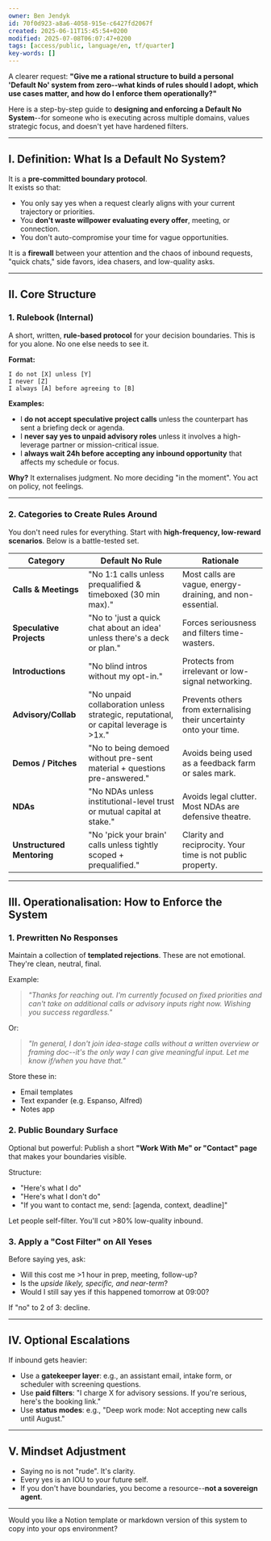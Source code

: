 ```yaml
---
owner: Ben Jendyk
id: 70f0d923-a8a6-4058-915e-c6427fd2067f
created: 2025-06-11T15:45:54+0200
modified: 2025-07-08T06:07:47+0200
tags: [access/public, language/en, tf/quarter]
key-words: []
---
```


A clearer request: **"Give me a rational structure to build a personal 'Default No' system from zero--what kinds of rules should I adopt, which use cases matter, and how do I enforce them operationally?"**

Here is a step-by-step guide to **designing and enforcing a Default No System**--for someone who is executing across multiple domains, values strategic focus, and doesn't yet have hardened filters.

* * *

## **I. Definition: What Is a Default No System?**

It is a **pre-committed boundary protocol**.  
It exists so that:

- You only say yes when a request clearly aligns with your current trajectory or priorities.
- You **don't waste willpower evaluating every offer**, meeting, or connection.
- You don't auto-compromise your time for vague opportunities.

It is a **firewall** between your attention and the chaos of inbound requests, "quick chats," side favors, idea chasers, and low-quality asks.
* * *

## **II. Core Structure**

### 1. **Rulebook (Internal)**

A short, written, **rule-based protocol** for your decision boundaries. This is for you alone. No one else needs to see it.

**Format:**
    
    
    I do not [X] unless [Y]
    I never [Z]
    I always [A] before agreeing to [B]
    

**Examples:**

- I **do not accept speculative project calls** unless the counterpart has sent a briefing deck or agenda.
- I **never say yes to unpaid advisory roles** unless it involves a high-leverage partner or mission-critical issue.
- I **always wait 24h before accepting any inbound opportunity** that affects my schedule or focus.

**Why?** It externalises judgment. No more deciding "in the moment". You act on policy, not feelings.
* * *

### 2. **Categories to Create Rules Around**

You don't need rules for everything. Start with **high-frequency, low-reward scenarios**. Below is a battle-tested set.

| Category | Default No Rule | Rationale | 
| ---- | ---- | ----  |
| **Calls & Meetings** | "No 1:1 calls unless prequalified & timeboxed (30 min max)." | Most calls are vague, energy-draining, and non-essential. | 
| **Speculative Projects** | "No to 'just a quick chat about an idea' unless there's a deck or plan." | Forces seriousness and filters time-wasters. | 
| **Introductions** | "No blind intros without my opt-in." | Protects from irrelevant or low-signal networking. | 
| **Advisory/Collab** | "No unpaid collaboration unless strategic, reputational, or capital leverage is >1x." | Prevents others from externalising their uncertainty onto your time. | 
| **Demos / Pitches** | "No to being demoed without pre-sent material + questions pre-answered." | Avoids being used as a feedback farm or sales mark. | 
| **NDAs** | "No NDAs unless institutional-level trust or mutual capital at stake." | Avoids legal clutter. Most NDAs are defensive theatre. | 
| **Unstructured Mentoring** | "No 'pick your brain' calls unless tightly scoped + prequalified." | Clarity and reciprocity. Your time is not public property. | 
* * *

## **III. Operationalisation: How to Enforce the System**

### 1. **Prewritten No Responses**

Maintain a collection of **templated rejections**. These are not emotional. They're clean, neutral, final.

Example:

> _"Thanks for reaching out. I'm currently focused on fixed priorities and can't take on additional calls or advisory inputs right now. Wishing you success regardless."_

Or:

> _"In general, I don't join idea-stage calls without a written overview or framing doc--it's the only way I can give meaningful input. Let me know if/when you have that."_

Store these in:

- Email templates
- Text expander (e.g. Espanso, Alfred)
- Notes app

### 2. **Public Boundary Surface**

Optional but powerful: Publish a short **"Work With Me" or "Contact" page** that makes your boundaries visible.

Structure:

- "Here's what I do"
- "Here's what I don't do"
- "If you want to contact me, send: [agenda, context, deadline]"

Let people self-filter. You'll cut >80% low-quality inbound.

### 3. **Apply a "Cost Filter" on All Yeses**

Before saying yes, ask:

- Will this cost me >1 hour in prep, meeting, follow-up?
- Is the _upside likely, specific, and near-term_?
- Would I still say yes if this happened tomorrow at 09:00?

If "no" to 2 of 3: decline.

* * *

## **IV. Optional Escalations**

If inbound gets heavier:

- Use a **gatekeeper layer**: e.g., an assistant email, intake form, or scheduler with screening questions.
- Use **paid filters**: "I charge X for advisory sessions. If you're serious, here's the booking link."
- Use **status modes**: e.g., "Deep work mode: Not accepting new calls until August."
* * *

## **V. Mindset Adjustment**

- Saying no is not "rude". It's clarity.
- Every yes is an IOU to your future self.
- If you don't have boundaries, you become a resource--**not a sovereign agent**.
* * *

Would you like a Notion template or markdown version of this system to copy into your ops environment?